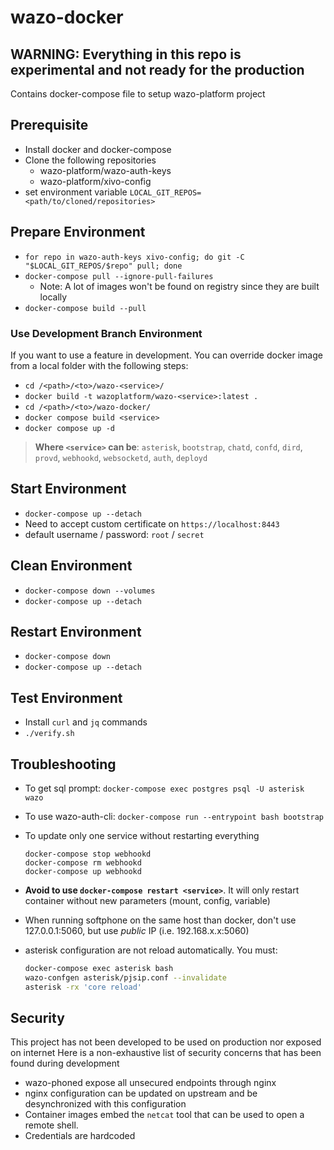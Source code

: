 # wazo-docker

## **WARNING**: Everything in this repo is experimental and not ready for the production

Contains docker-compose file to setup wazo-platform project

## Prerequisite

* Install docker and docker-compose
* Clone the following repositories
    * wazo-platform/wazo-auth-keys
    * wazo-platform/xivo-config
* set environment variable `LOCAL_GIT_REPOS=<path/to/cloned/repositories>`

## Prepare Environment

* `for repo in wazo-auth-keys xivo-config; do git -C "$LOCAL_GIT_REPOS/$repo" pull; done`
* `docker-compose pull --ignore-pull-failures`
  * Note: A lot of images won't be found on registry since they are built locally
* `docker-compose build --pull`

### Use Development Branch Environment
If you want to use a feature in development. You can override docker image from a local folder with
the following steps:

* `cd /<path>/<to>/wazo-<service>/`
* `docker build -t wazoplatform/wazo-<service>:latest .`
* `cd /<path>/<to>/wazo-docker/`
*  `docker compose build <service>`
* `docker compose up -d`

> **Where `<service>` can be**: `asterisk`, `bootstrap`, `chatd`, `confd`, `dird`, `provd`, `webhookd`, `websocketd`, `auth`, `deployd`

## Start Environment

* `docker-compose up --detach`
* Need to accept custom certificate on `https://localhost:8443`
* default username / password: `root` / `secret`

## Clean Environment

* `docker-compose down --volumes`
* `docker-compose up --detach`

## Restart Environment

* `docker-compose down`
* `docker-compose up --detach`

## Test Environment

* Install `curl` and `jq` commands
* `./verify.sh`

## Troubleshooting

* To get sql prompt: `docker-compose exec postgres psql -U asterisk wazo`
* To use wazo-auth-cli: `docker-compose run --entrypoint bash bootstrap`
* To update only one service without restarting everything

  ```
  docker-compose stop webhookd
  docker-compose rm webhookd
  docker-compose up webhookd
  ```

* **Avoid to use `docker-compose restart <service>`**. It will only restart container without new
  parameters (mount, config, variable)
* When running softphone on the same host than docker, don't use 127.0.0.1:5060, but use *public* IP
  (i.e. 192.168.x.x:5060)
* asterisk configuration are not reload automatically. You must:
  ```bash
  docker-compose exec asterisk bash
  wazo-confgen asterisk/pjsip.conf --invalidate
  asterisk -rx 'core reload'
  ```

## Security

This project has not been developed to be used on production nor exposed on internet
Here is a non-exhaustive list of security concerns that has been found during development

* wazo-phoned expose all unsecured endpoints through nginx
* nginx configuration can be updated on upstream and be desynchronized with this configuration
* Container images embed the `netcat` tool that can be used to open a remote shell.
* Credentials are hardcoded

